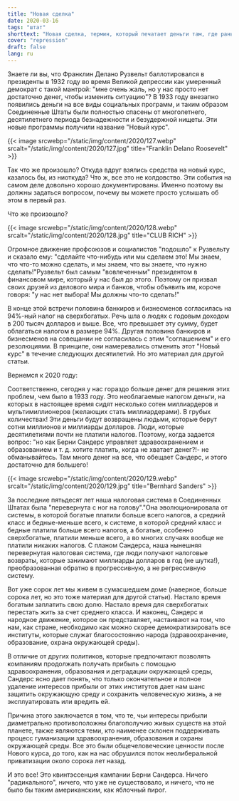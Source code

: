```yaml
---
title: "Новая сделка"
date: 2020-03-16
tags: "штат"
shorttext: "Новая сделка, термин, который печатает деньги там, где раньше не было способов. Он придумал президентство Рузвельта."
cover: "repression"
draft: false
lang: ru
---
```


Знаете ли вы, что Франклин Делано Рузвельт баллотировался в президенты в 1932 году во время Великой депрессии как умеренный демократ с такой мантрой: "мне очень жаль, но у нас просто нет достаточно денег, чтобы изменить ситуацию"? В 1933 году внезапно появились деньги на все виды социальных программ, и таким образом Соединенные Штаты были полностью спасены от многолетнего, десятилетнего периода безнадежности и безудержной нищеты. Эти новые программы получили название "Новый курс".

{{< image srcwebp="/static/img/content/2020/127.webp" srcalt="/static/img/content/2020/127.jpg" title="Franklin Delano Roosevelt" >}}

Так что же произошло? Откуда вдруг взялись средства на новый курс, казалось бы, из ниоткуда? Что ж, все это не колдовство. Эти события на самом деле довольно хорошо документированы. Именно поэтому вы должны задаться вопросом, почему вы можете просто услышать об этом в первый раз.

Что же произошло?

{{< image srcwebp="/static/img/content/2020/128.webp" srcalt="/static/img/content/2020/128.jpg" title="CLUB RICH" >}}

Огромное движение профсоюзов и социалистов "подошло" к Рузвельту и сказало ему: "сделайте что-нибудь или мы сделаем это! Мы знаем, что что-то можно сделать, и мы знаем, что вы знаете, что нужно сделать!"Рузвельт был самым "вовлеченным" президентом в финансовом мире, который у нас был до этого. Поэтому он призвал своих друзей из делового мира и банков, чтобы объявить им, короче говоря: "у нас нет выбора! Мы должны что-то сделать!"

В конце этой встречи половина банкиров и бизнесменов согласилась на 94%-ный налог на сверхбогатых. Речь шла о людях с годовым доходом в 200 тысяч долларов и выше. Все, что превышает эту сумму, будет облагаться налогом в размере 94%. Другая половина банкиров и бизнесменов на совещании не согласилась с этим "соглашением" и его резолюциями. В принципе, они намеревались отменить этот "Новый курс" в течение следующих десятилетий. Но это материал для другой статьи.

Вернемся к 2020 году:

Соответственно, сегодня у нас гораздо больше денег для решения этих проблем, чем было в 1933 году. Это необлагаемые налогом деньги, на которых в настоящее время сидят несколько сотен миллиардеров и мультимиллионеров (желающих стать миллиардерами). В грубых количествах! Эти деньги будут возвращены людьми, которые берут сотни миллионов и миллиарды долларов. Люди, которые десятилетиями почти не платили налогов. Поэтому, когда задается вопрос: "но как Берни Сандерс управляет здравоохранением и образованием и т. д. хотите платить, когда не хватает денег?!- не обманывайтесь. Там много денег на все, что обещает Сандерс, и этого достаточно для большего!

{{< image srcwebp="/static/img/content/2020/129.webp" srcalt="/static/img/content/2020/129.jpg" title="Bernhard Sanders" >}}

За последние пятьдесят лет наша налоговая система в Соединенных Штатах была "перевернута с ног на голову"."Она эволюционировала от системы, в которой богатые платили больше всего налогов, а средний класс и бедные-меньше всего, к системе, в которой средний класс и бедные платили больше всего налогов, а богатые, особенно сверхбогатые, платили меньше всего, а во многих случаях вообще не платили никаких налогов. С планом Сандерса, наша нынешняя перевернутая налоговая система, где люди получают налоговые возвраты, которые занимают миллиарды долларов в год (не шутка!), преобразованная обратно в прогрессивную, а не регрессивную систему.

Вот уже сорок лет мы живем в сумасшедшем доме (наверное, больше сорока лет, но это тоже материал для другой статьи). Настало время богатым заплатить свою долю. Настало время для сверхбогатых перестать жить за счет среднего класса. И наконец, Сандерс и народное движение, которое он представляет, настаивают на том, что нам, как стране, необходимо как можно скорее демократизировать все институты, которые служат благосостоянию народа (здравоохранение, образование, охрана окружающей среды).

В отличие от других политиков, которые предпочитают позволять компаниям продолжать получать прибыль с помощью здравоохранения, образования и деградации окружающей среды, Сандерс ясно дает понять, что только окончательное и полное удаление интересов прибыли от этих институтов дает нам шанс защитить окружающую среду и сохранить человеческую жизнь, а не эксплуатировать или вредить ей.

Причина этого заключается в том, что те, чьи интересы прибыли диаметрально противоположны благополучию живых существ на этой планете, также являются теми, кто наименее склонен поддерживать процесс гуманизации здравоохранения, образования и охраны окружающей среды. Все это были общечеловеческие ценности после Нового курса, до того, как на нас обрушился поток неолиберальной приватизации около сорока лет назад.

И это все! Это квинтэссенция кампании Берни Сандерса. Ничего "радикального", ничего, что уже не существовало, и ничего, что не было бы таким американским, как яблочный пирог.

